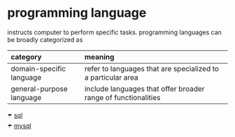 # programming language

instructs computer to perform specific tasks. programming languages can be broadly categorized as

| category                 | meaning                                                       |
| :----------------------- | :------------------------------------------------------------ |
| domain-specific language | refer to languages that are specialized to a particular area  |
| general-purpose language | include languages that offer broader range of functionalities |

:open_umbrella: [sql](./programming%20language/sql.md) <br>
:open_umbrella: [mysql](./programming%20language/mysql.md) <br>
